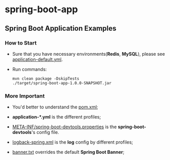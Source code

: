 # spring-boot-app

Spring Boot Application Examples
---

### How to Start 

+ Sure that you have necessary environments(**Redis**, **MySQL**), please see [application-default.yml](src/main/resources/application-default.yml).
    
+ Run commands:

    
    ```
    mvn clean package -DskipTests
    ./target/spring-boot-app-1.0.0-SNAPSHOT.jar
    ```


### More Important

+ You'd better to understand the [pom.xml](pom.xml);

+ **application-*.yml** is the different profiles;

+ [META-INF/spring-boot-devtools.properties](src/main/resources/META-INF/spring-boot-devtools.properties) is the **spring-boot-devtools**'s config file.

+ [logback-spring.xml](src/main/resources/logback-spring.xml) is the **log** config by different profiles;

+ [banner.txt](src/main/resources/banner.txt) overrides the default **Spring Boot Banner**;